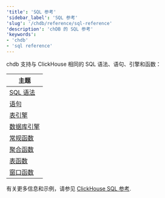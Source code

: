 ```yaml
---
'title': 'SQL 参考'
'sidebar_label': 'SQL 参考'
'slug': '/chdb/reference/sql-reference'
'description': 'chDB 的 SQL 参考'
'keywords':
- 'chdb'
- 'sql reference'
---
```


chdb 支持与 ClickHouse 相同的 SQL 语法、语句、引擎和函数：

| 主题                      |
|----------------------------|
| [SQL 语法](/sql-reference/syntax)          |
| [语句](/sql-reference/statements)          |
| [表引擎](/engines/table-engines)       |
| [数据库引擎](/engines/database-engines)    |
| [常规函数](/sql-reference/functions)   |
| [聚合函数](/sql-reference/aggregate-functions) |
| [表函数](/sql-reference/table-functions)     | 
| [窗口函数](/sql-reference/window-functions)    |

有关更多信息和示例，请参见 [ClickHouse SQL 参考](/sql-reference).
